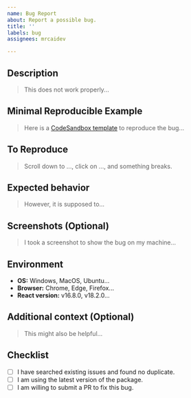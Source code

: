 ```yaml
---
name: Bug Report
about: Report a possible bug.
title: ''
labels: bug
assignees: mrcaidev

---
```


## Description

> This does not work properly...

## Minimal Reproducible Example

> Here is a [CodeSandbox template](https://codesandbox.io/p/sandbox/thirsty-chaum-9oplqq) to reproduce the bug...

## To Reproduce

> Scroll down to ..., click on ..., and something breaks.

## Expected behavior

> However, it is supposed to...

## Screenshots (Optional)

> I took a screenshot to show the bug on my machine...

## Environment

- **OS:** Windows, MacOS, Ubuntu...
- **Browser:** Chrome, Edge, Firefox...
- **React version:** v16.8.0, v18.2.0...

## Additional context (Optional)

> This might also be helpful...

## Checklist

- [ ] I have searched existing issues and found no duplicate.
- [ ] I am using the latest version of the package.
- [ ] I am willing to submit a PR to fix this bug.
